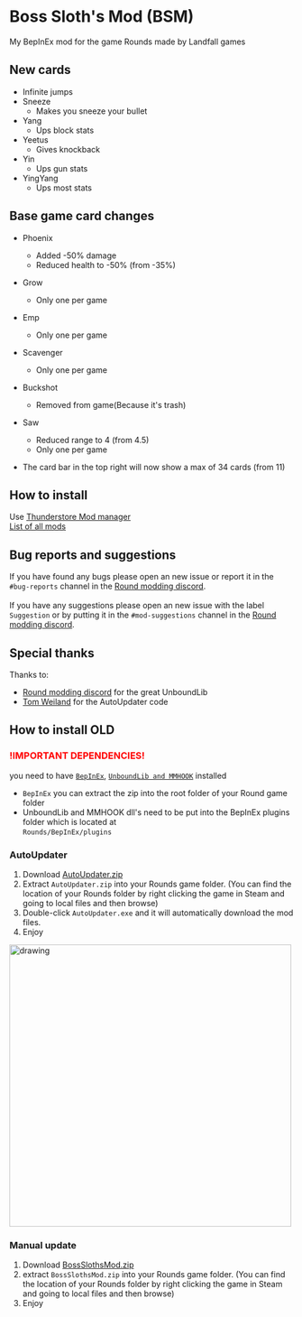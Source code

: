 # Boss Sloth's Mod (BSM)
My BepInEx mod for the game Rounds made by Landfall games

## New cards
- Infinite jumps
- Sneeze
  - Makes you sneeze your bullet
- Yang
  - Ups block stats
- Yeetus
  - Gives knockback
- Yin
  - Ups gun stats
- YingYang
  - Ups most stats

## Base game card changes
- Phoenix
  - Added -50% damage
  - Reduced health to -50% (from -35%)
- Grow
  - Only one per game
- Emp
  - Only one per game
- Scavenger
  - Only one per game
- Buckshot
  - Removed from game(Because it's trash)
- Saw
  - Reduced range to 4 (from 4.5)
  - Only one per game
  

- The card bar in the top right will now show a max of 34 cards (from 11)
  
## How to install
Use [Thunderstore Mod manager](https://www.overwolf.com/app/Thunderstore-Thunderstore_Mod_Manager)  
[List of all mods](https://rounds.thunderstore.io/)

## Bug reports and suggestions
If you have found any bugs please open an new issue or report it in the `#bug-reports` channel in the [Round modding discord](https://discord.gg/zUtsjXWeWk).  
\
If you have any suggestions please open an new issue with the label `Suggestion` or by putting it in the `#mod-suggestions` channel in the [Round modding discord](https://discord.gg/zUtsjXWeWk).

## Special thanks
Thanks to:
- [Round modding discord](https://discord.gg/zUtsjXWeWk) for the great UnboundLib
- [Tom Weiland](https://www.youtube.com/channel/UCa-mDKzV5MW_BXjSDRqqHUw) for the AutoUpdater code


## How to install **OLD**
### <span style="color:red">!IMPORTANT DEPENDENCIES!</span>
you need to have [`BepInEx`](https://github.com/BepInEx/BepInEx/releases/download/v5.4.11/BepInEx_x64_5.4.11.0.zip), [`UnboundLib and MMHOOK`](https://github.com/willis81808/UnboundLib/releases/latest) installed

- `BepInEx` you can extract the zip into the root folder of your Round game folder
- UnboundLib and MMHOOK dll's need to be put into the BepInEx plugins folder which is located at  
  `Rounds/BepInEx/plugins`


### AutoUpdater
1. Download [AutoUpdater.zip](https://github.com/tddebart/BossSlothsMod/releases/latest/download/AutoUpdater.zip)
2. Extract `AutoUpdater.zip` into your Rounds game folder. (You can find the location of your Rounds folder by right clicking
   the game in Steam and going to local files and then browse)
3. Double-click `AutoUpdater.exe` and it will automatically download the mod files.
4. Enjoy

<img src="https://i.imgur.com/rATZEd8.png" alt="drawing" width="500"/>

### Manual update
1. Download [BossSlothsMod.zip](https://github.com/tddebart/BossSlothsMod/releases/latest/download/BossSlothsMod.zip)
2. extract `BossSlothsMod.zip` into your Rounds game folder. (You can find the location of your Rounds folder by right clicking
   the game in Steam and going to local files and then browse)
3. Enjoy